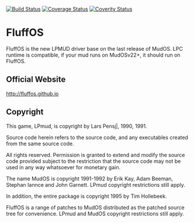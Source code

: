 [![Build Status](https://travis-ci.org/fluffos/fluffos.svg)](https://travis-ci.org/fluffos/fluffos)
[![Coverage Status](https://coveralls.io/repos/github/fluffos/fluffos/badge.svg?branch=master)](https://coveralls.io/github/fluffos/fluffos?branch=master)
[![Coverity Status](https://scan.coverity.com/projects/483/badge.svg)](https://scan.coverity.com/projects/483)

FluffOS
=======

FluffOS is the new LPMUD driver base on the last release of MudOS.
LPC runtime is compatible, if your mud runs on MudOSv22+, it should run on FluffOS.

Official Website
---------------
<http://fluffos.github.io>

Copyright
---------
This game, LPmud, is copyright by Lars Pensj|, 1990, 1991.

Source code herein refers to the source code, and any executables
created from the same source code.

All rights reserved.  Permission is granted to extend and modify the
source code provided subject to the restriction that the source code may
not be used in any way whatsoever for monetary gain.

The name MudOS is copyright 1991-1992 by Erik Kay, Adam Beeman, Stephan Iannce
and John Garnett.  LPmud copyright restrictions still apply.

In addition, the entire package is copyright 1995 by Tim Hollebeek.

FluffOS is a range of patches to MudOS distributed as the patched source tree for convenience.
LPmud and MudOS copyright restrictions still apply.
